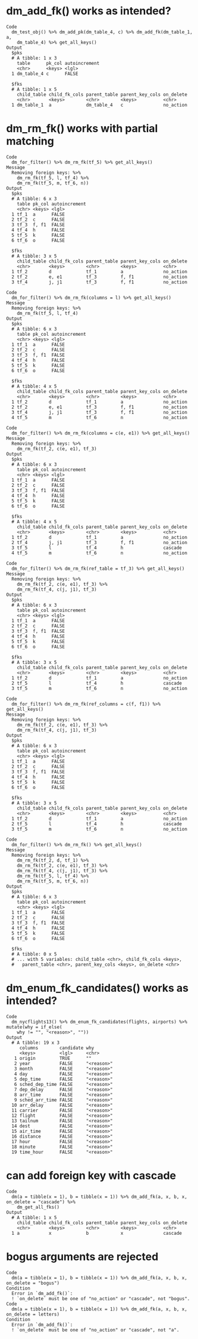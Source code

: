 # dm_add_fk() works as intended?

    Code
      dm_test_obj() %>% dm_add_pk(dm_table_4, c) %>% dm_add_fk(dm_table_1, a,
        dm_table_4) %>% get_all_keys()
    Output
      $pks
      # A tibble: 1 x 3
        table      pk_col autoincrement
        <chr>      <keys> <lgl>        
      1 dm_table_4 c      FALSE        
      
      $fks
      # A tibble: 1 x 5
        child_table child_fk_cols parent_table parent_key_cols on_delete
        <chr>       <keys>        <chr>        <keys>          <chr>    
      1 dm_table_1  a             dm_table_4   c               no_action
      

# dm_rm_fk() works with partial matching

    Code
      dm_for_filter() %>% dm_rm_fk(tf_5) %>% get_all_keys()
    Message
      Removing foreign keys: %>%
        dm_rm_fk(tf_5, l, tf_4) %>%
        dm_rm_fk(tf_5, m, tf_6, n))
    Output
      $pks
      # A tibble: 6 x 3
        table pk_col autoincrement
        <chr> <keys> <lgl>        
      1 tf_1  a      FALSE        
      2 tf_2  c      FALSE        
      3 tf_3  f, f1  FALSE        
      4 tf_4  h      FALSE        
      5 tf_5  k      FALSE        
      6 tf_6  o      FALSE        
      
      $fks
      # A tibble: 3 x 5
        child_table child_fk_cols parent_table parent_key_cols on_delete
        <chr>       <keys>        <chr>        <keys>          <chr>    
      1 tf_2        d             tf_1         a               no_action
      2 tf_2        e, e1         tf_3         f, f1           no_action
      3 tf_4        j, j1         tf_3         f, f1           no_action
      
    Code
      dm_for_filter() %>% dm_rm_fk(columns = l) %>% get_all_keys()
    Message
      Removing foreign keys: %>%
        dm_rm_fk(tf_5, l, tf_4)
    Output
      $pks
      # A tibble: 6 x 3
        table pk_col autoincrement
        <chr> <keys> <lgl>        
      1 tf_1  a      FALSE        
      2 tf_2  c      FALSE        
      3 tf_3  f, f1  FALSE        
      4 tf_4  h      FALSE        
      5 tf_5  k      FALSE        
      6 tf_6  o      FALSE        
      
      $fks
      # A tibble: 4 x 5
        child_table child_fk_cols parent_table parent_key_cols on_delete
        <chr>       <keys>        <chr>        <keys>          <chr>    
      1 tf_2        d             tf_1         a               no_action
      2 tf_2        e, e1         tf_3         f, f1           no_action
      3 tf_4        j, j1         tf_3         f, f1           no_action
      4 tf_5        m             tf_6         n               no_action
      
    Code
      dm_for_filter() %>% dm_rm_fk(columns = c(e, e1)) %>% get_all_keys()
    Message
      Removing foreign keys: %>%
        dm_rm_fk(tf_2, c(e, e1), tf_3)
    Output
      $pks
      # A tibble: 6 x 3
        table pk_col autoincrement
        <chr> <keys> <lgl>        
      1 tf_1  a      FALSE        
      2 tf_2  c      FALSE        
      3 tf_3  f, f1  FALSE        
      4 tf_4  h      FALSE        
      5 tf_5  k      FALSE        
      6 tf_6  o      FALSE        
      
      $fks
      # A tibble: 4 x 5
        child_table child_fk_cols parent_table parent_key_cols on_delete
        <chr>       <keys>        <chr>        <keys>          <chr>    
      1 tf_2        d             tf_1         a               no_action
      2 tf_4        j, j1         tf_3         f, f1           no_action
      3 tf_5        l             tf_4         h               cascade  
      4 tf_5        m             tf_6         n               no_action
      
    Code
      dm_for_filter() %>% dm_rm_fk(ref_table = tf_3) %>% get_all_keys()
    Message
      Removing foreign keys: %>%
        dm_rm_fk(tf_2, c(e, e1), tf_3) %>%
        dm_rm_fk(tf_4, c(j, j1), tf_3)
    Output
      $pks
      # A tibble: 6 x 3
        table pk_col autoincrement
        <chr> <keys> <lgl>        
      1 tf_1  a      FALSE        
      2 tf_2  c      FALSE        
      3 tf_3  f, f1  FALSE        
      4 tf_4  h      FALSE        
      5 tf_5  k      FALSE        
      6 tf_6  o      FALSE        
      
      $fks
      # A tibble: 3 x 5
        child_table child_fk_cols parent_table parent_key_cols on_delete
        <chr>       <keys>        <chr>        <keys>          <chr>    
      1 tf_2        d             tf_1         a               no_action
      2 tf_5        l             tf_4         h               cascade  
      3 tf_5        m             tf_6         n               no_action
      
    Code
      dm_for_filter() %>% dm_rm_fk(ref_columns = c(f, f1)) %>% get_all_keys()
    Message
      Removing foreign keys: %>%
        dm_rm_fk(tf_2, c(e, e1), tf_3) %>%
        dm_rm_fk(tf_4, c(j, j1), tf_3)
    Output
      $pks
      # A tibble: 6 x 3
        table pk_col autoincrement
        <chr> <keys> <lgl>        
      1 tf_1  a      FALSE        
      2 tf_2  c      FALSE        
      3 tf_3  f, f1  FALSE        
      4 tf_4  h      FALSE        
      5 tf_5  k      FALSE        
      6 tf_6  o      FALSE        
      
      $fks
      # A tibble: 3 x 5
        child_table child_fk_cols parent_table parent_key_cols on_delete
        <chr>       <keys>        <chr>        <keys>          <chr>    
      1 tf_2        d             tf_1         a               no_action
      2 tf_5        l             tf_4         h               cascade  
      3 tf_5        m             tf_6         n               no_action
      
    Code
      dm_for_filter() %>% dm_rm_fk() %>% get_all_keys()
    Message
      Removing foreign keys: %>%
        dm_rm_fk(tf_2, d, tf_1) %>%
        dm_rm_fk(tf_2, c(e, e1), tf_3) %>%
        dm_rm_fk(tf_4, c(j, j1), tf_3) %>%
        dm_rm_fk(tf_5, l, tf_4) %>%
        dm_rm_fk(tf_5, m, tf_6, n))
    Output
      $pks
      # A tibble: 6 x 3
        table pk_col autoincrement
        <chr> <keys> <lgl>        
      1 tf_1  a      FALSE        
      2 tf_2  c      FALSE        
      3 tf_3  f, f1  FALSE        
      4 tf_4  h      FALSE        
      5 tf_5  k      FALSE        
      6 tf_6  o      FALSE        
      
      $fks
      # A tibble: 0 x 5
      # ... with 5 variables: child_table <chr>, child_fk_cols <keys>,
      #   parent_table <chr>, parent_key_cols <keys>, on_delete <chr>
      

# dm_enum_fk_candidates() works as intended?

    Code
      dm_nycflights13() %>% dm_enum_fk_candidates(flights, airports) %>% mutate(why = if_else(
        why != "", "<reason>", ""))
    Output
      # A tibble: 19 x 3
         columns        candidate why       
         <keys>         <lgl>     <chr>     
       1 origin         TRUE      ""        
       2 year           FALSE     "<reason>"
       3 month          FALSE     "<reason>"
       4 day            FALSE     "<reason>"
       5 dep_time       FALSE     "<reason>"
       6 sched_dep_time FALSE     "<reason>"
       7 dep_delay      FALSE     "<reason>"
       8 arr_time       FALSE     "<reason>"
       9 sched_arr_time FALSE     "<reason>"
      10 arr_delay      FALSE     "<reason>"
      11 carrier        FALSE     "<reason>"
      12 flight         FALSE     "<reason>"
      13 tailnum        FALSE     "<reason>"
      14 dest           FALSE     "<reason>"
      15 air_time       FALSE     "<reason>"
      16 distance       FALSE     "<reason>"
      17 hour           FALSE     "<reason>"
      18 minute         FALSE     "<reason>"
      19 time_hour      FALSE     "<reason>"

# can add foreign key with cascade

    Code
      dm(a = tibble(x = 1), b = tibble(x = 1)) %>% dm_add_fk(a, x, b, x, on_delete = "cascade") %>%
        dm_get_all_fks()
    Output
      # A tibble: 1 x 5
        child_table child_fk_cols parent_table parent_key_cols on_delete
        <chr>       <keys>        <chr>        <keys>          <chr>    
      1 a           x             b            x               cascade  

# bogus arguments are rejected

    Code
      dm(a = tibble(x = 1), b = tibble(x = 1)) %>% dm_add_fk(a, x, b, x, on_delete = "bogus")
    Condition
      Error in `dm_add_fk()`:
      ! `on_delete` must be one of "no_action" or "cascade", not "bogus".
    Code
      dm(a = tibble(x = 1), b = tibble(x = 1)) %>% dm_add_fk(a, x, b, x, on_delete = letters)
    Condition
      Error in `dm_add_fk()`:
      ! `on_delete` must be one of "no_action" or "cascade", not "a".

